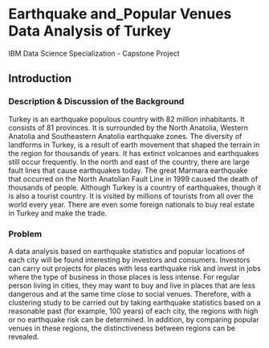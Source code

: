 # Earthquake and_Popular Venues Data Analysis of Turkey
IBM Data Science Specialization - Capstone Project


## Introduction
### Description & Discussion of the Background
Turkey is an earthquake populous country with 82 million inhabitants. It consists of 81 provinces. It is surrounded by the North Anatolia, Western Anatolia and Southeastern Anatolia earthquake zones. The diversity of landforms in Turkey, is a result of earth movement that shaped the terrain in the region for thousands of years. It has extinct volcanoes and earthquakes still occur frequently. In the north and east of the country, there are large fault lines that cause earthquakes today. The great Marmara earthquake that occurred on the North Anatolian Fault Line in 1999 caused the death of thousands of people. Although Turkey is a country of earthquakes, though it is also a tourist country. It is visited by millions of tourists from all over the world every year. There are even some foreign nationals to buy real estate in Turkey and make the trade. 

### Problem
A data analysis based on earthquake statistics and popular locations of each city will be found interesting by investors and consumers. Investors can carry out projects for places with less earthquake risk and invest in jobs where the type of business in those places is less intense. For regular person living in cities, they may want to buy and live in places that are less dangerous and at the same time close to social venues. Therefore, with a clustering study to be carried out by taking earthquake statistics based on a reasonable past (for example, 100 years) of each city, the regions with high or no earthquake risk can be determined. In addition, by comparing popular venues in these regions, the distinctiveness between regions can be revealed.
